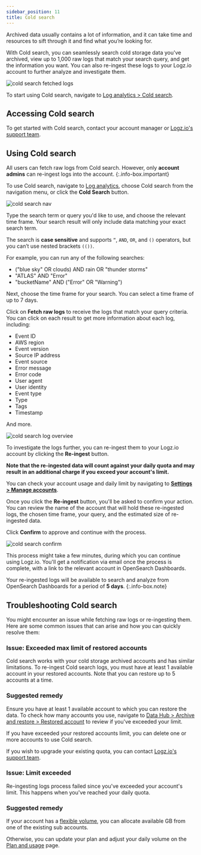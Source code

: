 ```yaml
---
sidebar_position: 11
title: Cold search
---
```


Archived data usually contains a lot of information, and it can take time and resources to sift through it and find what you’re looking for.

With Cold search, you can seamlessly search cold storage data you've archived, view up to 1,000 raw logs that match your search query, and get the information you want. You can also re-ingest these logs to your Logz.io account to further analyze and investigate them.


![cold search fetched logs](https://dytvr9ot2sszz.cloudfront.net/logz-docs/cold-search/cold-search-close-up.png)

To start using Cold search, navigate to [Log analytics > Cold search](https://app.logz.io/#/dashboard/osd/discover/).


<!-- ### Cold search overview

Once you've [set up an AWS S3 archive](/user-guide/archive-and-restore/configure-archiving.html) and granted the relevant Cold search permissions, you can start using the feature from the main Log analytics dashboard.

Click on the Cold search button to open the relevant screen. 

-->

## Accessing Cold search

To get started with Cold search, contact your account manager or [Logz.io's support team](mailto:help@logz.io).

## Using Cold search

All users can fetch raw logs from Cold search. However, only **account admins** can re-ingest logs into the account.
{:.info-box.important}

To use Cold search, navigate to [Log analytics](https://app.logz.io/#/dashboard/osd/discover/), choose Cold search from the navigation menu, or click the **Cold Search** button.

![cold search nav](https://dytvr9ot2sszz.cloudfront.net/logz-docs/cold-search/cold-search-from-nav.png)


Type the search term or query you'd like to use, and choose the relevant time frame. Your search result will only include data matching your exact search term.

The search is **case sensitive** and supports `“`, `AND`, `OR`, and `()` operators, but you can’t use nested brackets `(())`.

For example, you can run any of the following searches:

* ("blue sky" OR clouds) AND rain OR "thunder storms"
* "ATLAS" AND "Error"
* "bucketName" AND ("Error" OR "Warning")


Next, choose the time frame for your search. You can select a time frame of up to 7 days.

Click on **Fetch raw logs** to receive the logs that match your query criteria. You can click on each result to get more information about each log, including:

* Event ID
* AWS region
* Event version
* Source IP address
* Event source
* Error message
* Error code
* User agent 
* User identity
* Event type
* Type
* Tags
* Timestamp

And more.

![cold search log overviee](https://dytvr9ot2sszz.cloudfront.net/logz-docs/cold-search/cold-search-log-results.png)

To investigate the logs further, you can re-ingest them to your Logz.io account by clicking the **Re-ingest** button.


**Note that the re-ingested data will count against your daily quota and may result in an additional charge if you exceed your account's limit.**

You can check your account usage and daily limit by navigating to [**Settings > Manage accounts**](https://app.logz.io/#/dashboard/settings/manage-accounts).

Once you click the **Re-ingest** button, you'll be asked to confirm your action. You can review the name of the account that will hold these re-ingested logs, the chosen time frame, your query, and the estimated size of re-ingested data. 

Click **Confirm** to approve and continue with the process. 

![cold search confirm](https://dytvr9ot2sszz.cloudfront.net/logz-docs/cold-search/confirmation-message.png)

This process might take a few minutes, during which you can continue using Logz.io. You'll get a notification via email once the process is complete, with a link to the relevant account in OpenSearch Dashboards.

Your re-ingested logs will be available to search and analyze from OpenSearch Dashboards for a period of **5 days**.
{:.info-box.note}


## Troubleshooting Cold search

You might encounter an issue while fetching raw logs or re-ingesting them. Here are some common issues that can arise and how you can quickly resolve them:

### Issue: Exceeded max limit of restored accounts

Cold search works with your cold storage archived accounts and has similar limitations. To re-ingest Cold search logs, you must have at least 1 available account in your restored accounts. Note that you can restore up to 5 accounts at a time.

<h3 id="#max-remedy">Suggested remedy</h3>

Ensure you have at least 1 available account to which you can restore the data. To check how many accounts you use, navigate to [Data Hub > Archive and restore > Restored account](https://app.logz.io/#/dashboard/tools/archive-and-restore) to review if you've exceeded your limit.

If you have exceeded your restored accounts limit, you can delete one or more accounts to use Cold search. 

If you wish to upgrade your existing quota, you can contact [Logz.io's support team](mailto:help@logz.io).


### Issue: Limit exceeded

Re-ingesting logs process failed since you've exceeded your account's limit. This happens when you've reached your daily quota.


<h3 id="#limit-remedy">Suggested remedy</h3>

If your account has a [flexible volume](/user-guide/accounts/flexible-volume.html), you can allocate available GB from one of the existing sub accounts.

Otherwise, you can update your plan and adjust your daily volume on the [Plan and usage](https://app.logz.io/#/dashboard/settings/plan-and-billing/plan) page.


<!-- ###### Additional resources

* [Read more](https://logz.io/blog/kibana-advanced/) about creating and running advanced searches in OpenSearch Dashboards.  -->